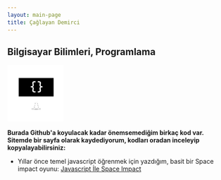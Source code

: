 ```yaml
---
layout: main-page
title: Çağlayan Demirci
---
```


## Bilgisayar Bilimleri, Programlama

![](images/iconcs.png)

**Burada Github'a koyulacak kadar önemsemediğim birkaç kod var. Sitemde bir sayfa olarak kaydediyorum, kodları oradan inceleyip kopyalayabilirsiniz:**

- Yıllar önce temel javascript öğrenmek için yazdığım, basit bir Space impact oyunu: [Javascript İle Space Impact](caglayandemirci.github.io/javascript-ile-space-impact)

<style>
    #hp { color: #fff; }
</style>
